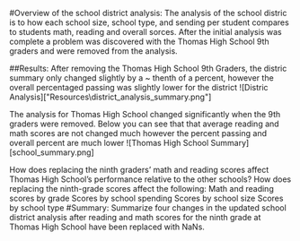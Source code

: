 #Overview of the school district analysis: 
The analysis of the school distric is to how each school size, school type, and sending per student compares to 
students math, reading and overall sorces.  After the initial analysis was complete a problem was discovered with the 
Thomas High School 9th graders and were removed from the analysis. 

##Results: 
After removing the Thomas High School 9th Graders, the distric summary only changed slightly by a ~ thenth of a percent, however the overall 
percentaged passing was slightly lower for the district
![Distric Analysis]["Resources\district_analysis_summary.png"]

The analysis for Thomas High School changed significantly when the 9th graders were removed.  Below you can see that
that average reading and math scores are not changed much however the percent passing and overall percent are much lower
![Thomas High School Summary][school_summary.png]
  
How does replacing the ninth graders’ math and reading scores affect Thomas High School’s performance 
relative to the other schools?
How does replacing the ninth-grade scores affect the following:
Math and reading scores by grade
Scores by school spending
Scores by school size
Scores by school type
#Summary: 
Summarize four changes in the updated school district analysis after reading and math scores for the 
ninth grade at Thomas High School have been replaced with NaNs.
